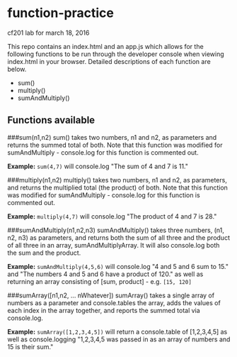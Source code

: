 # function-practice
cf201 lab for march 18, 2016

This repo contains an index.html and an app.js which allows for the following functions to be run through the developer console when viewing index.html in your browser. Detailed descriptions of each function are below.

* sum()
* multiply()
* sumAndMultiply()

## Functions available
###sum(n1,n2)
sum() takes two numbers, n1 and n2, as parameters and returns the summed total of both. Note that this function was modified for sumAndMultiply - console.log for this function is commented out.

__Example:__
`sum(4,7)` will console.log "The sum of 4 and 7 is 11."

###multiply(n1,n2)
multiply() takes two numbers, n1 and n2, as parameters, and returns the multiplied total (the product) of both. Note that this function was modified for sumAndMultiply - console.log for this function is commented out.

__Example:__
`multiply(4,7)` will console.log "The product of 4 and 7 is 28."

###sumAndMultiply(n1,n2,n3)
sumAndMultiply() takes three numbers, (n1, n2, n3) as parameters, and returns both the sum of all three and the product of all three in an array, sumAndMultiplyArray. It will also console.log both the sum and the product.

__Example:__
`sumAndMultiply(4,5,6)` will console.log "4 and 5 and 6 sum to 15." and "The numbers 4 and 5 and 6 have a product of 120." as well as returning an array consisting of [sum, product] - e.g. `[15, 120]`

###sumArray([n1,n2, ... nWhatever])
sumArray() takes a single array of numbers as a parameter and console.tables the array, adds the values of each index in the array together, and reports the summed total via console.log.

__Example:__
`sumArray([1,2,3,4,5])` will return a console.table of [1,2,3,4,5] as well as console.logging "1,2,3,4,5 was passed in as an array of numbers and 15 is their sum."
